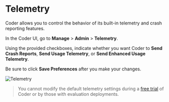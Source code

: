 # Telemetry

Coder allows you to control the behavior of its built-in telemetry and crash
reporting features.

In the Coder UI, go to **Manage** > **Admin** > **Telemetry**.

Using the provided checkboxes, indicate whether you want Coder to **Send Crash
Reports**, **Send Usage Telemetry**, or **Send Enhanced Usage Telemetry**.

Be sure to click **Save Preferences** after you make your changes.

![Telemetry](../assets/admin/telemetry.png)

> You cannot modify the default telemetry settings during a
> [free trial](https://coder.com/trial) of Coder or by those with evaluation
> deployments.
